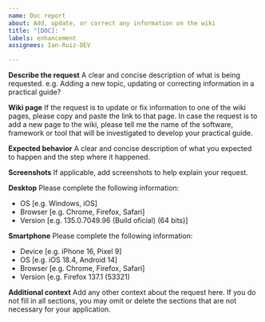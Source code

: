 ```yaml
---
name: Doc report
about: Add, update, or correct any information on the wiki
title: "[DOC]: "
labels: enhancement
assignees: Ian-Ruiz-DEV

---
```


**Describe the request**
A clear and concise description of what is being requested. e.g. Adding a new topic, updating or correcting information in a practical guide? 

**Wiki page**
If the request is to update or fix information to one of the wiki pages, please copy and paste the link to that page. In case the request is to add a new page to the wiki, please tell me the name of the software, framework or tool that will be investigated to develop your practical guide.

**Expected behavior**
A clear and concise description of what you expected to happen and the step where it happened.

**Screenshots**
If applicable, add screenshots to help explain your request.

**Desktop**
 Please complete the following information:
 - OS [e.g. Windows, iOS]
 - Browser [e.g. Chrome, Firefox, Safari]
 - Version [e.g. 135.0.7049.96 (Build oficial) (64 bits)]

**Smartphone**
 Please complete the following information:
 - Device [e.g. iPhone 16, Pixel 9]
 - OS [e.g. iOS 18.4, Android 14]
 - Browser [e.g. Chrome, Firefox, Safari]
 - Version [e.g. Firefox 137.1 (53321)

**Additional context**
Add any other context about the request here. If you do not fill in all sections, you may omit or delete the sections that are not necessary for your application.
